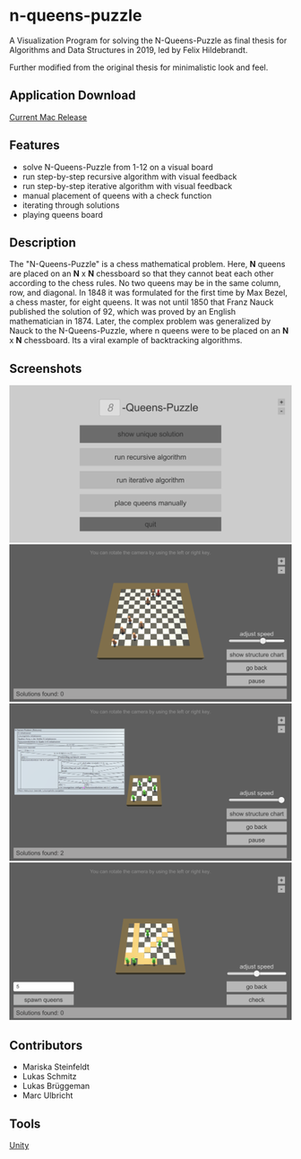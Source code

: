 # n-queens-puzzle

A Visualization Program for solving the N-Queens-Puzzle as final thesis for Algorithms and Data Structures in 2019, led by Felix Hildebrandt.

Further modified from the original thesis for minimalistic look and feel.

## Application Download

[Current Mac Release](https://github.com/fhildeb/n-queens-puzzle/releases)

## Features

- solve N-Queens-Puzzle from 1-12 on a visual board
- run step-by-step recursive algorithm with visual feedback
- run step-by-step iterative algorithm with visual feedback
- manual placement of queens with a check function
- iterating through solutions
- playing queens board

## Description

The "N-Queens-Puzzle" is a chess mathematical problem. Here, **N** queens are placed on an **N** x **N** chessboard so that they cannot beat each other according to the chess rules. No two queens may be in the same column, row, and diagonal. In 1848 it was formulated for the first time by Max Bezel, a chess master, for eight queens. It was not until 1850 that Franz Nauck published the solution of 92, which was proved by an English mathematician in 1874. Later, the complex problem was generalized by Nauck to the N-Queens-Puzzle, where n queens were to be placed on an **N** x **N** chessboard. Its a viral example of backtracking algorithms.

## Screenshots 

![N-Queens-Problem Screenshot 1](/img/n-queens-problem-screen_01.png)
![N-Queens-Problem Screenshot 2](/img/n-queens-problem-screen_02.png)
![N-Queens-Problem Screenshot 3](/img/n-queens-problem-screen_03.png)
![N-Queens-Problem Screenshot 4](/img/n-queens-problem-screen_04.png)

## Contributors 

- Mariska Steinfeldt
- Lukas Schmitz
- Lukas Brüggeman
- Marc Ulbricht

## Tools

[Unity](https://unity.com/)